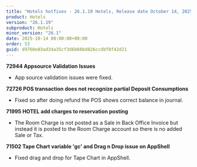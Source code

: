 ```yaml
---
title: "Hotels hotfixes - 26.1.19 Hotels, Release date October 14, 2025 - Hotfixes"
product: Hotels
version: "26.1.19"
subproduct: Hotels
minor_version: "26.1"
date: 2025-10-14 00:00:00+00:00
order: 53
guid: d9760e03ad34a35cf3d6b60bd826ccdbf8f42d21
---
```


<strong>72944 Appsource Validation Issues</strong>
<ul><li>App source validation issues were fixed. </li></ul>
<strong>72726 POS transaction does not recognize partial Deposit Consumptions</strong>
<ul><li>Fixed so after doing refund the POS shows correct balance in journal.</li></ul>
<strong>71995 HOTEL add charges to reservation posting</strong>
<ul><li>The Room Charge is not posted as a Sale in Back Office Invoice but instead it is posted to the Room Charge account so there is no added Sale or Tax.</li></ul>
<strong>71502 Tape Chart variable 'gc' and Drag n Drop issue on AppShell</strong>
<ul><li>Fixed drag and drop for Tape Chart in AppShell.</li></ul>
